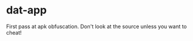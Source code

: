 dat-app
=======

First pass at apk obfuscation.
Don't look at the source unless you want to cheat! 
